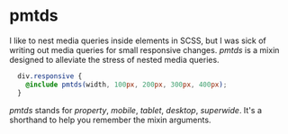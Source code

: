 # pmtds

I like to nest media queries inside elements in SCSS, but I was sick of writing out media queries for small responsive changes. *pmtds* is a mixin designed to alleviate the stress of nested media queries.

```scss
  div.responsive {
    @include pmtds(width, 100px, 200px, 300px, 400px); 
  }
```

*pmtds* stands for *property*, *mobile*, *tablet*, *desktop*, *superwide*. It's a shorthand to help you remember the mixin arguments.
